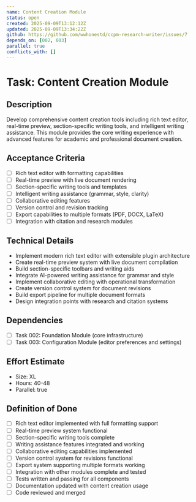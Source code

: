 ```yaml
---
name: Content Creation Module
status: open
created: 2025-09-09T13:12:12Z
updated: 2025-09-09T13:34:22Z
github: https://github.com/wwhonestd/ccpm-research-writer/issues/7
depends_on: [002, 003]
parallel: true
conflicts_with: []
---
```


# Task: Content Creation Module

## Description
Develop comprehensive content creation tools including rich text editor, real-time preview, section-specific writing tools, and intelligent writing assistance. This module provides the core writing experience with advanced features for academic and professional document creation.

## Acceptance Criteria
- [ ] Rich text editor with formatting capabilities
- [ ] Real-time preview with live document rendering
- [ ] Section-specific writing tools and templates
- [ ] Intelligent writing assistance (grammar, style, clarity)
- [ ] Collaborative editing features
- [ ] Version control and revision tracking
- [ ] Export capabilities to multiple formats (PDF, DOCX, LaTeX)
- [ ] Integration with citation and research modules

## Technical Details  
- Implement modern rich text editor with extensible plugin architecture
- Create real-time preview system with live document compilation
- Build section-specific toolbars and writing aids
- Integrate AI-powered writing assistance for grammar and style
- Implement collaborative editing with operational transformation
- Create version control system for document revisions
- Build export pipeline for multiple document formats
- Design integration points with research and citation systems

## Dependencies
- [ ] Task 002: Foundation Module (core infrastructure)
- [ ] Task 003: Configuration Module (editor preferences and settings)

## Effort Estimate
- Size: XL
- Hours: 40-48
- Parallel: true

## Definition of Done
- [ ] Rich text editor implemented with full formatting support
- [ ] Real-time preview system functional
- [ ] Section-specific writing tools complete
- [ ] Writing assistance features integrated and working
- [ ] Collaborative editing capabilities implemented
- [ ] Version control system for revisions functional
- [ ] Export system supporting multiple formats working
- [ ] Integration with other modules complete and tested
- [ ] Tests written and passing for all components
- [ ] Documentation updated with content creation usage
- [ ] Code reviewed and merged
